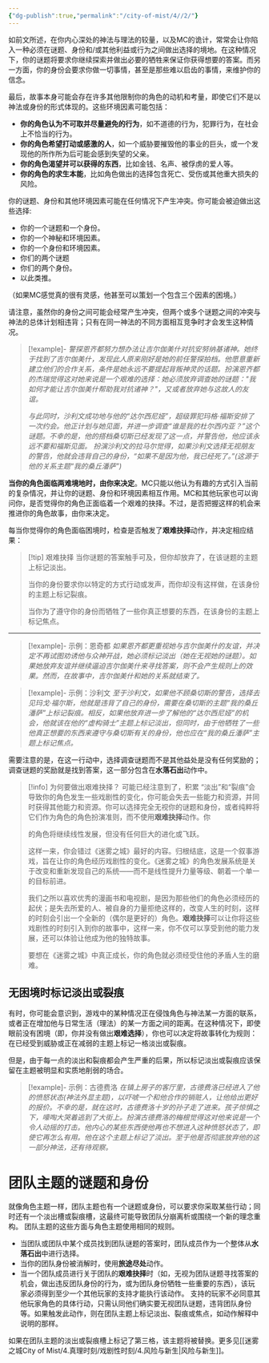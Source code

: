 ```yaml
---
{"dg-publish":true,"permalink":"/city-of-mist/4//2/"}
---
```


如前文所述，在你内心深处的神法与理法的较量，以及MC的诡计，常常会让你陷入一种必须在谜题、身份和/或其他利益或行为之间做出选择的境地。在这种情况下，你的谜题将要求你继续探索并做出必要的牺牲来保证你获得想要的答案。而另一方面，你的身份会要求你做一切事情，甚至是那些难以启齿的事情，来维护你的信念。

最后，故事本身可能会存在许多其他限制你的角色的动机和考量，即使它们不是以神法或身份的形式体现的。这些环境因素可能包括：

- **你的角色认为不可取并尽量避免的行为**，如不道德的行为，犯罪行为，在社会上不恰当的行为。
- **你的角色希望打动或感激的人**，如一个威胁要摧毁他的事业的巨头，或一个发现他的所作所为后可能会感到失望的父亲。
- **你的角色渴望并可以获得的东西**，比如金钱、名声、被俘虏的爱人等。
- **你的角色的求生本能**，比如角色做出的选择包含死亡、受伤或其他重大损失的风险。

你的谜题、身份和其他环境因素可能在任何情况下产生冲突。你可能会被迫做出这些选择:

- 你的一个谜题和一个身份。
- 你的一个神秘和环境因素。
- 你的一个身份和环境因素。
- 你们的两个谜题
- 你们的两个身份。
- 以此类推。

（如果MC感觉真的很有灵感，他甚至可以策划一个包含三个因素的困境。）

请注意，虽然你的身份之间可能会经常产生冲突，但两个或多个谜题之间的冲突与神法的总体计划相违背；只有在同一神法的不同方面相互竞争时才会发生这种情况。

>[!example]- 
>_警探恩齐都努力想办法让吉尔伽美什对抗安努纳基诸神。她终于找到了吉尔伽美什，发现此人原来刚好是她的前任警探拍档。他愿意重新建立他们的合作关系，条件是她永远不要提起背叛神灵的话题。扮演恩齐都的杰瑞觉得这对她来说是一个艰难的选择：她必须放弃调查她的谜题："我如何才能让吉尔伽美什帮助我对抗诸神？"，又或者放弃她与这故人的友谊。_
>
>_与此同时，沙利文成功地与他的“达尔西尼娅”，超级罪犯玛格·福斯安排了一次约会。他正计划与她见面，并进一步调查“谁是我的杜尔西内亚？”这个谜题。不幸的是，他的搭档桑切斯已经发现了这一点，并警告他，他应该永远不要和福斯见面。 扮演沙利文的拉马尔觉得，如果沙利文选择无视朋友的警告，他就会违背自己的身份，“如果不是因为他，我已经死了。”(这源于他的关系主题“我的桑丘潘萨”)_

**当你的角色面临两难境地时，由你来决定**。MC只能以他认为有趣的方式引入当前的复杂情况，并让你的谜题、身份和环境因素相互作用。MC和其他玩家也可以询问你，是否觉得你的角色正面临着一个艰难的抉择。不过，是否把握这样的机会来推进你的角色故事，由你来决定。

每当你觉得你的角色面临困境时，检查是否触发了**艰难抉择**动作，并决定相应结果：

>[!tip] 艰难抉择
>当你谜题的答案触手可及，但你却放弃了，在该谜题的主题上标记淡出。
>
>当你的身份要求你以特定的方式行动或发声，而你却没有这样做，在该身份的主题上标记裂痕。
>
>当你为了遵守你的身份而牺牲了一些你真正想要的东西，在该身份的主题上标记焦点。


---
>[!example]- 示例：恩奇都
>_如果恩齐都更重视她与吉尔伽美什的友谊，并决定不再试图劝诱他与众神开战，她必须标记淡出（她在无视她的谜题）。如果她放弃友谊并继续逼迫吉尔伽美什来寻找答案，则不会产生规则上的效果。然而，在故事中，吉尔伽美什和她的关系就结束了。_

>[!example]- 示例：沙利文
>_至于沙利文，如果他不顾桑切斯的警告，选择去见玛戈·福尔斯，他就是违背了自己的身份，需要在桑切斯的主题“我的桑丘潘萨”上标记裂痕。相反，如果他放弃进一步了解他的“达尔西尼娅”的机会，他就该在他的“虚构骑士”主题上标记淡出，但同时，由于他牺牲了一些他真正想要的东西来遵守与桑切斯有关的身份，他也应在“我的桑丘潘萨”主题上标记焦点。_

  需要注意的是，在这一行动中，选择调查谜题而不是其他益处是没有任何奖励的；调查谜题的奖励就是找到答案，这一部分包含在**水落石出**动作中。

>[!info] 为何要做出艰难抉择？
>可能已经注意到了，积累 “淡出”和“裂痕”会导致你的角色发生一些戏剧性的变化，你可能会失去一些能力和资源，并同时获得其他能力和资源。你可以选择完全无视你的谜题和身份，或者纯粹将它们作为角色的角色扮演准则，而不使用**艰难抉择**动作。你
>
>的角色将继续线性发展，但没有任何巨大的进化或飞跃。
>
>这样一来，你会错过《迷雾之城》最好的内容。归根结底，这是一个叙事游戏，旨在让你的角色经历戏剧性的变化。《迷雾之城》的角色发展系统是关于改变和重新发现自己的系统——而不是线性提升力量等级、朝着一个单一的目标前进。
>
>我们之所以喜欢优秀的漫画书和电视剧，是因为那些他们的角色必须经历的起伏；是失去所爱的人、被自身的力量拒绝这样的，改变人生的时刻，这样的时刻会引出一个全新的（偶尔是更好的）角色。**艰难抉择**可以让你将这些戏剧性的时刻引入到你的故事中，这样一来，你不仅可以享受到他的能力发展，还可以体验让他成为他的独特故事。
>
>要想在《迷雾之城》中真正成长，你的角色就必须经受住他的矛盾人生的磨难。

## 无困境时标记淡出或裂痕
有时，你可能会意识到，游戏中的某种情况正在侵蚀角色与神法某一方面的联系，或者正在增加他与日常生活（理法）的某一方面之间的距离。在这种情况下，即使眼前没有困境（即，你并没有做出**艰难选择**），你也可以决定将故事转化为规则：在已经受到威胁或正在减弱的主题上标记一格淡出或裂痕。

但是，由于每一点的淡出和裂痕都会产生严重的后果，所以标记淡出或裂痕应该保留在主题被明显和实质地削弱的场合。

>[!example]- 示例：古德费洛
>_在镇上房子的客厅里，古德费洛已经进入了他的愤怒状态(神法外显主题)，以吓唬一个和他合作的销赃人，让他给出更好的报价。不幸的是，就在这时，古德费洛十岁的孙子走了进来。孩子惊惧之下，嚎啕大哭着逃到了大街上。扮演古德费洛的梅根觉得这对他来说是一个令人动摇的打击。他内心的某些东西使他再也不想进入这种愤怒状态了，即使它再怎么有用。他在这个主题上标记了淡出。至于他是否彻底放弃他的这一部分神法，还有待观察。_

# 团队主题的谜题和身份
就像角色主题一样，团队主题也有一个谜题或身份，可以要求你采取某些行动；同时还有一个淡出槽或裂痕槽，这最终可能导致团队分崩离析或围绕一个新的理念重构。 团队主题的这些方面与角色主题使用相同的规则。

- 当团队或团队中某个成员找到团队谜题的答案时，团队成员作为一个整体从**水落石出**中进行选择。
- 当你的团队身份被消解时，使用**旅途尽处**动作。
- 当一个团队成员进行关于团队的**艰难抉择**时（如，无视为团队谜题寻找答案的机会，做出违反团队身份的行为，或为团队身份牺牲一些重要的东西），该玩家必须得到至少一个其他玩家的支持才能执行该动作。 支持的玩家不必同意其他玩家角色的具体行动，只需认同他们确实要无视团队谜题，违背团队身份等。如果触发此动作，则在团队主题上标记淡出、裂痕或焦点，如动作解释中说明的那样。

如果在团队主题的淡出或裂痕槽上标记了第三格，该主题将被替换。更多见[[迷雾之城City of Mist/4.真理时刻/戏剧性时刻/4.风险与新生\|风险与新生]]。